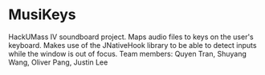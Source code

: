 # MusiKeys
HackUMass IV soundboard project. Maps audio files to keys on the user's keyboard. Makes use of the JNativeHook library to be able to detect inputs while the window is out of focus.
Team members: Quyen Tran, Shuyang Wang, Oliver Pang, Justin Lee
